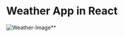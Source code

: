# **Weather App in React**
![Weather-Image ](https://github.com/100rab100/Weather-App-in-React-/assets/99138605/bbdeba8e-32e2-41d5-985c-8c42cd91b442)**
